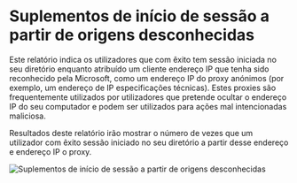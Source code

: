 <properties
    pageTitle="Suplementos de início de sessão a partir de origens desconhecidas"
    description="Um relatório que indica os utilizadores que tenham com êxito sessão iniciada no seu diretório a partir de um proxy anónimo endereço IP."
    services="active-directory"
    documentationCenter=""
    authors="SSalahAhmed"
    manager="femila"
    editor=""/>

<tags
    ms.service="active-directory"
    ms.workload="identity"
    ms.tgt_pltfrm="na"
    ms.devlang="na"
    ms.topic="article"
    ms.date="03/04/2016"
    ms.author="saah;kenhoff"/>

# <a name="sign-ins-from-unknown-sources"></a>Suplementos de início de sessão a partir de origens desconhecidas
Este relatório indica os utilizadores que com êxito tem sessão iniciada no seu diretório enquanto atribuído um cliente endereço IP que tenha sido reconhecido pela Microsoft, como um endereço IP do proxy anónimos (por exemplo, um endereço de IP especificações técnicas). Estes proxies são frequentemente utilizados por utilizadores que pretende ocultar o endereço IP do seu computador e podem ser utilizados para ações mal intencionadas maliciosa.

Resultados deste relatório irão mostrar o número de vezes que um utilizador com êxito sessão iniciado no seu diretório a partir desse endereço e endereço IP o proxy.


![Suplementos de início de sessão a partir de origens desconhecidas](./media/active-directory-reporting-sign-ins-from-unknown-sources/signInsFromUnknownSources.PNG)
